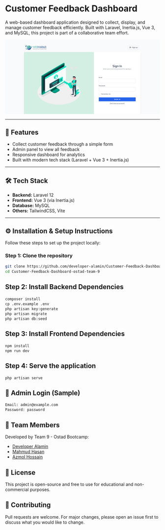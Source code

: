 # Customer Feedback Dashboard

A web-based dashboard application designed to collect, display, and manage customer feedback efficiently. Built with Laravel, Inertia.js, Vue 3, and MySQL, this project is part of a collaborative team effort.

![Customer Feedback Dashboard Logo](https://github.com/developer-alamin/Customer-Feedback-Dashboard-ostad-team-9/blob/master/public/images/project-logo.png?raw=true)

---

## 🚀 Features

- Collect customer feedback through a simple form
- Admin panel to view all feedback
- Responsive dashboard for analytics
- Built with modern tech stack (Laravel + Vue 3 + Inertia.js)

---

## 🛠 Tech Stack

- **Backend:** Laravel 12
- **Frontend:** Vue 3 (via Inertia.js)
- **Database:** MySQL
- **Others:** TailwindCSS, Vite

---

## ⚙️ Installation & Setup Instructions

Follow these steps to set up the project locally:

### Step 1: Clone the repository

```bash
git clone https://github.com/developer-alamin/Customer-Feedback-Dashboard-ostad-team-9.git
cd Customer-Feedback-Dashboard-ostad-team-9
```

##  Step 2: Install Backend Dependencies
    composer install
    cp .env.example .env
    php artisan key:generate
    php artisan migrate
    php artisan db:seed

##  Step 3: Install Frontend Dependencies
    npm install
    npm run dev
##  Step 4: Serve the application
    php artisan serve

## 🧪 Admin Login (Sample)
    Email: admin@example.com
    Password: password
## 👥 Team Members
Developed by Team 9 - Ostad Bootcamp:

- [Developer Alamin](https://github.com/developer-alamin)
- [Mahmud Hasan](https://github.com/mahmud2024hasan)
- [Azmol Hossain](https://github.com/theictpark)

## 📄 License
This project is open-source and free to use for educational and non-commercial purposes.
## 🙌 Contributing
Pull requests are welcome. For major changes, please open an issue first to discuss what you would like to change.
